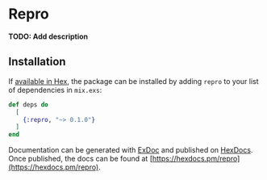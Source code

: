 # Repro

**TODO: Add description**

## Installation

If [available in Hex](https://hex.pm/docs/publish), the package can be installed
by adding `repro` to your list of dependencies in `mix.exs`:

```elixir
def deps do
  [
    {:repro, "~> 0.1.0"}
  ]
end
```

Documentation can be generated with [ExDoc](https://github.com/elixir-lang/ex_doc)
and published on [HexDocs](https://hexdocs.pm). Once published, the docs can
be found at [https://hexdocs.pm/repro](https://hexdocs.pm/repro).

